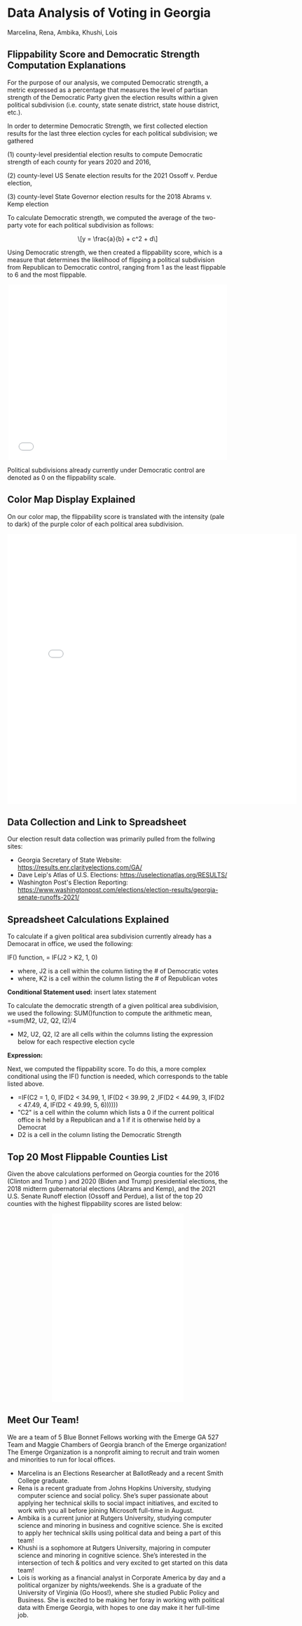 
# Data Analysis of Voting in Georgia 
Marcelina, Rena, Ambika, Khushi, Lois


## Flippability Score and Democratic Strength Computation Explanations

For the purpose of our analysis, we computed Democratic strength, a metric expressed as a percentage that measures the level of partisan strength of the Democratic Party given the election results within a given political subdivision (i.e. county, state senate district, state house district, etc.).

In order to determine Democratic Strength, we first collected election results for the last three election cycles for each political subdivision; we gathered 

(1) county-level presidential election results to compute Democratic strength of each county for years 2020 and 2016, 

(2) county-level US Senate election results for the 2021 Ossoff v. Perdue election,

(3) county-level State Governor election results for the 2018 Abrams v. Kemp election


To calculate Democratic strength, we computed the average of the two-party vote for each political subdivision as follows:

<script type="text/javascript" async="" src="https://cdnjs.cloudflare.com/ajax/libs/mathjax/2.7.4/MathJax.js?config=TeX-MML-AM_CHTML">
</script>
<p><span class="math display">\[y = \frac{a}{b} + c^2 + d\]</span></p>

Using Democratic strength, we then created a flippability score, which is a measure that determines the likelihood of flipping a political subdivision from Republican to Democratic control, ranging from 1 as the least flippable to 6 and the most flippable. 
 
<center><iframe width="500" height="400" src="flip_chart.png" title="Flippability Chart" frameborder="0"></iframe></center>

Political subdivisions already currently under Democratic control are denoted as 0 on the flippability scale.


## Color Map Display Explained
 
On our color map, the flippability score is translated with the intensity (pale to dark) of the purple color of each political area subdivision.
 
<center><iframe width="660" height="615" src="interactive_georgia" title="Interactive Georgia Map" frameborder="0"></iframe></center>


## Data Collection and Link to Spreadsheet
Our election result data collection was primarily pulled from the follwing sites: 
- Georgia Secretary of State Website: https://results.enr.clarityelections.com/GA/
- Dave Leip's Atlas of U.S. Elections: https://uselectionatlas.org/RESULTS/
- Washington Post's Election Reporting: https://www.washingtonpost.com/elections/election-results/georgia-senate-runoffs-2021/
 
## Spreadsheet Calculations Explained
To calculate if a given political area subdivision currently already has a Democarat in office, we used the following: 

IF() function, = IF(J2 > K2, 1, 0)
- where, J2 is a cell within the column listing the # of Democratic votes 
- where, K2 is a cell within the column listing the # of Republican votes 

**Conditional Statement used:** insert latex statement 

To calculate the democratic strength of a given political area subdivision, we used the following: 
SUM()function to compute the arithmetic mean, =sum(M2, U2, Q2, I2)/4
- M2, U2, Q2, I2 are all cells within the columns listing the expression below for each respective election cycle

**Expression:**

Next, we computed the flippability score. To do this, a more complex conditional using the IF() function is needed, which corresponds to the table listed above.

- =IF(C2 = 1, 0, IF(D2 < 34.99, 1, IF(D2 < 39.99, 2 ,IF(D2 < 44.99, 3, IF(D2 < 47.49, 4, IF(D2 < 49.99, 5, 6))))))
- "C2" is a cell within the column which lists a 0 if the current political office is held by a Republican and a 1 if it is otherwise held by a Democrat  
- D2 is a cell in the column listing the Democratic Strength 


## Top 20 Most Flippable Counties List 
Given the above calculations performed on Georgia counties for the 2016 (Clinton and Trump ) and 2020 (Biden and Trump) presidential elections, the 2018 midterm gubernatorial elections (Abrams and Kemp), and the 2021 U.S. Senate Runoff election (Ossoff and Perdue), a list of the top 20 counties with the highest flippability scores are listed below:
 
<center><iframe width="300" height="429" src="top20.png" title="Top 20 Flippable Counties" frameborder="0"></iframe></center>


## Meet Our Team! 
We are a team of 5 Blue Bonnet Fellows working with the Emerge GA 527 Team and Maggie Chambers of Georgia branch of the Emerge organization! The Emerge Organization is a nonprofit aiming to recruit and train women and minorities to run for local offices. 
- Marcelina is an Elections Researcher at BallotReady and a recent Smith College graduate. 
- Rena is a recent graduate from Johns Hopkins University, studying computer science and social policy. She’s super passionate about applying her technical skills to social impact initiatives, and excited to work with you all before joining Microsoft full-time in August. 
- Ambika is a current junior at Rutgers University, studying computer science and minoring in business and cognitive science. She is excited to apply her technical skills using political data and being a part of this team! 
- Khushi is a sophomore at Rutgers University, majoring in computer science and minoring in cognitive science. She’s interested in the intersection of tech & politics and very excited to get started on this data team!
- Lois is working as a financial analyst in Corporate America by day and a political organizer by nights/weekends. She is a graduate of the University of Virginia (Go Hoos!), where she studied Public Policy and Business. She is excited to be making her foray in working with political data with Emerge Georgia, with hopes to one day make it her full-time job.
